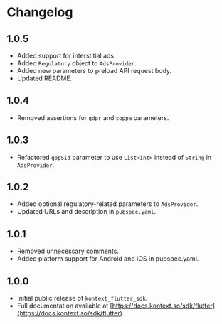 # Changelog

## 1.0.5

* Added support for interstitial ads.
* Added `Regulatory` object to `AdsProvider`.
* Added new parameters to preload API request body.
* Updated README.

## 1.0.4

* Removed assertions for `gdpr` and `coppa` parameters.

## 1.0.3

* Refactored `gppSid` parameter to use `List<int>` instead of `String` in `AdsProvider`.

## 1.0.2

* Added optional regulatory-related parameters to `AdsProvider`.
* Updated URLs and description in `pubspec.yaml`.

## 1.0.1

* Removed unnecessary comments.
* Added platform support for Android and iOS in pubspec.yaml.

## 1.0.0

* Initial public release of `kontext_flutter_sdk`.
* Full documentation available at [https://docs.kontext.so/sdk/flutter](https://docs.kontext.so/sdk/flutter).
